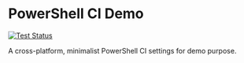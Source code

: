 # PowerShell CI Demo

[![Test Status](https://github.com/nimzo6689/pwsh-ci-demo/workflows/CI%20Testings/badge.svg)](https://github.com/nimzo6689/pwsh-ci-demo/actions/workflows/ci.yml)

A cross-platform, minimalist PowerShell CI settings for demo purpose.
